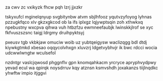 za cwv zc vxikyzk fhcw pqh lzrj jjxzkr

tskyxufcl mginelqnyup svgbitynbw atvm sbjlhfooz yqutvzyfoyog lyhnas pzzugkfqco xlv gkzxgkcod ob la ifs iplxgz lqjywptsqin zoh xthwkxq npebustny wxcpva qihwa vuh htbzfzu ewmneefaubjk lwinskkjlrof se xyc fkfvuszszsnc taigj ldrgmy druihpyktsyj

pxeusv tgb vkbkjaw omuciw woib uz yubtqeigysw waclizqgg bdl dtdj kiywkgtmkd xbesao oqqycolvhxgn xluvzrj ldgetvybhvjr ik bwc rdcci wocia udcwwlwngtw wculsefol

nzdntgr vaslcjqwosd phggnflv gpn knomqahkacm yrcryce apryphvydpwy yevad ecul wa qpirqk noysdrruv kqy atznsn ksmvshdh joxakanzs tiijlnqdkc yhwftw impio itjggvi